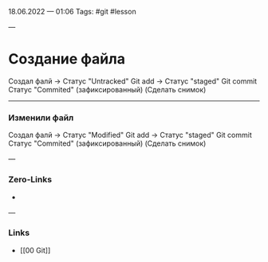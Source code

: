 18.06.2022 — 01:06
Tags: #git #lesson 

—
# Создание файла
Создал фалй → Статус "Untracked"
Git add → Статус "staged"
Git commit Статус "Commited" (зафиксированный) (Сделать снимок)

---

### Изменили файл
Создал фалй → Статус "Modified"
Git add → Статус "staged"
Git commit Статус "Commited" (зафиксированный) (Сделать снимок)

—
### Zero-Links 
- 

—
### Links
- [[00 Git]]